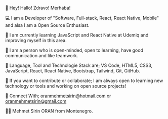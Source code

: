 👋 Hey! Hallo! Zdravo! Merhaba!


💻 I am a Developer of "Software, Full-stack, React, React Native, Mobile" and alsa I am a Open Source Enthusiast.

🔭 I am currently learning JavaScript and React Native at Udemiq and improving myself in this area.

👯 I  am a person who is open-minded, open to learning, have good communication and like teamwork.


📖 Language, Tool and Technologie Stack are; VS Code, HTML5, CSS3, JavaScript, React, React Native, Bootstrap, Tailwind, Git, GitHub.


 👀 If you want to contribute or collaborate; I am always open to learning new technology or tools and working on open source projects!
 

💬 Connect With; oranmehmetsirin@hotmail.com or oranmehmetsirin@gmail.com


👨‍💻 Mehmet Sirin ORAN from Montenegro.
